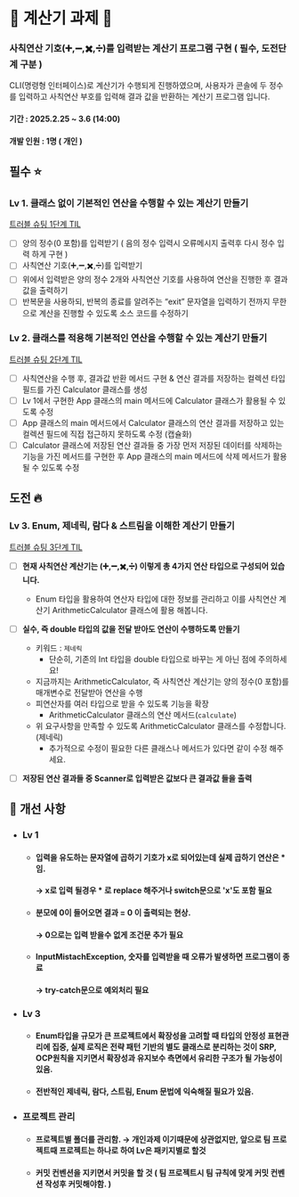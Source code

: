 # 📌 계산기 과제  📌

### 사칙연산 기호(➕,➖,✖️,➗)를 입력받는 계산기 프로그램 구현 ( 필수, 도전단계 구분 )
CLI(명령형 인터페이스)로 계산기가 수행되게 진행하였으며, 사용자가 콘솔에 두 정수를 입력하고 사칙연산 부호를 입력해 결과 값을 반환하는 계산기 프로그램 입니다.
#### 기간 : 2025.2.25 ~ 3.6 (14:00)
#### 개발 인원 : 1명 ( 개인 )

## 필수 ⭐

### Lv 1. 클래스 없이 기본적인 연산을 수행할 수 있는 계산기 만들기

<a href="https://dimenshun.tistory.com/14">트러블 슈팅 1단계 TIL</a>

- [ ] 양의 정수(0 포함)를 입력받기 ( 음의 정수 입력시 오류메시지 출력후 다시 정수 입력 하게 구현 )
- [ ] 사칙연산 기호(➕,➖,✖️,➗)를 입력받기
- [ ] 위에서 입력받은 양의 정수 2개와 사칙연산 기호를 사용하여 연산을 진행한 후 결과값을 출력하기
- [ ] 반복문을 사용하되, 반복의 종료를 알려주는 “exit” 문자열을 입력하기 전까지 무한으로 계산을 진행할 수 있도록 소스 코드를 수정하기

### Lv 2. 클래스를 적용해 기본적인 연산을 수행할 수 있는 계산기 만들기

<a href="https://dimenshun.tistory.com/23">트러블 슈팅 2단계 TIL</a>

- [ ] 사칙연산을 수행 후, 결과값 반환 메서드 구현 & 연산 결과를 저장하는 컬렉션 타입 필드를 가진 Calculator 클래스를 생성
- [ ] Lv 1에서 구현한 App 클래스의 main 메서드에 Calculator 클래스가 활용될 수 있도록 수정
- [ ] App 클래스의 main 메서드에서 Calculator 클래스의 연산 결과를 저장하고 있는 컬렉션 필드에 직접 접근하지 못하도록 수정 (캡슐화)
- [ ] Calculator 클래스에 저장된 연산 결과들 중 가장 먼저 저장된 데이터를 삭제하는 기능을 가진 메서드를 구현한 후 App 클래스의 main 메서드에 삭제 메서드가 활용될 수 있도록 수정

## 도전 🔥

### Lv 3. Enum, 제네릭, 람다 & 스트림을 이해한 계산기 만들기

<a href="https://dimenshun.tistory.com/25">트러블 슈팅 3단계 TIL</a>

- [ ]  **현재 사칙연산 계산기는 (➕,➖,✖️,➗) 이렇게 총 4가지 연산 타입으로 구성되어 있습니다.**
    -   Enum 타입을 활용하여 연산자 타입에 대한 정보를 관리하고 이를 사칙연산 계산기 ArithmeticCalculator 클래스에 활용 해봅니다.
- [ ]  **실수, 즉 double 타입의 값을 전달 받아도 연산이 수행하도록 만들기**
    -   키워드 : `제네릭`
        - 단순히, 기존의 Int 타입을 double 타입으로 바꾸는 게 아닌 점에 주의하세요!
    - 지금까지는 ArithmeticCalculator, 즉 사칙연산 계산기는 양의 정수(0 포함)를 매개변수로 전달받아 연산을 수행
    - 피연산자를 여러 타입으로 받을 수 있도록 기능을 확장
        - ArithmeticCalculator 클래스의 연산 메서드(`calculate`)
    - 위 요구사항을 만족할 수 있도록 ArithmeticCalculator 클래스를 수정합니다. (제네릭)
        - 추가적으로 수정이 필요한 다른 클래스나 메서드가 있다면 같이 수정 해주세요.
    
- [ ] **저장된 연산 결과들 중 Scanner로 입력받은 값보다 큰 결과값 들을 출력**

## 📝 개선 사항
- ### Lv 1
    - #### 입력을 유도하는 문자열에 곱하기 기호가 x로 되어있는데 실제 곱하기 연산은 * 임. 
       #### → x로 입력 될경우 * 로 replace 해주거나 switch문으로 'x'도 포함 필요
    - #### 분모에 0이 들어오면 결과 = 0 이 출력되는 현상.
       #### → 0으로는 입력 받을수 없게 조건문 추가 필요
    - #### InputMistachException, 숫자를 입력받을 때 오류가 발생하면 프로그램이 종료
       #### → try-catch문으로 예외처리 필요
- ### Lv 3
    - #### Enum타입을 규모가 큰 프로젝트에서 확장성을 고려할 때 타입의 안정성 표현관리에 집중, 실제 로직은 전략 패턴 기반의 별도 클래스로 분리하는 것이 SRP, OCP원칙을 지키면서 확장성과 유지보수 측면에서 유리한 구조가 될 가능성이 있음.
    - #### 전반적인 제네릭, 람다, 스트림, Enum 문법에 익숙해질 필요가 있음.

- ### 프로젝트 관리
    - #### 프로젝트별 폴더를 관리함. → 개인과제 이기때문에 상관없지만, 앞으로 팀 프로젝트때 프로젝트는 하나로 하여 Lv은 패키지별로 할것
    - #### 커밋 컨벤션을 지키면서 커밋을 할 것 ( 팀 프로젝트시 팀 규칙에 맞게 커밋 컨벤션 작성후 커밋해야함. )
